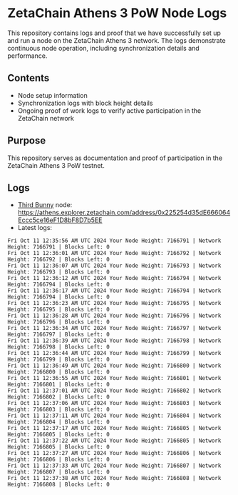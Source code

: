 # ZetaChain Athens 3 PoW Node Logs
This repository contains logs and proof that we have successfully set up and run a node on the ZetaChain Athens 3 network. The logs demonstrate continuous node operation, including synchronization details and performance.

## Contents
- Node setup information
- Synchronization logs with block height details
- Ongoing proof of work logs to verify active participation in the ZetaChain network

## Purpose
This repository serves as documentation and proof of participation in the ZetaChain Athens 3 PoW testnet.

## Logs

- [Third Bunny](https://thirdbunny.xyz/) node: https://athens.explorer.zetachain.com/address/0x225254d35dE666064Eccc5ce16eF1D8bF8D7b5EE
- Latest logs:
```
Fri Oct 11 12:35:56 AM UTC 2024 Your Node Height: 7166791 | Network Height: 7166791 | Blocks Left: 0
Fri Oct 11 12:36:01 AM UTC 2024 Your Node Height: 7166792 | Network Height: 7166792 | Blocks Left: 0
Fri Oct 11 12:36:07 AM UTC 2024 Your Node Height: 7166793 | Network Height: 7166793 | Blocks Left: 0
Fri Oct 11 12:36:12 AM UTC 2024 Your Node Height: 7166794 | Network Height: 7166794 | Blocks Left: 0
Fri Oct 11 12:36:17 AM UTC 2024 Your Node Height: 7166794 | Network Height: 7166794 | Blocks Left: 0
Fri Oct 11 12:36:23 AM UTC 2024 Your Node Height: 7166795 | Network Height: 7166795 | Blocks Left: 0
Fri Oct 11 12:36:28 AM UTC 2024 Your Node Height: 7166796 | Network Height: 7166796 | Blocks Left: 0
Fri Oct 11 12:36:34 AM UTC 2024 Your Node Height: 7166797 | Network Height: 7166797 | Blocks Left: 0
Fri Oct 11 12:36:39 AM UTC 2024 Your Node Height: 7166798 | Network Height: 7166798 | Blocks Left: 0
Fri Oct 11 12:36:44 AM UTC 2024 Your Node Height: 7166799 | Network Height: 7166799 | Blocks Left: 0
Fri Oct 11 12:36:49 AM UTC 2024 Your Node Height: 7166800 | Network Height: 7166800 | Blocks Left: 0
Fri Oct 11 12:36:55 AM UTC 2024 Your Node Height: 7166801 | Network Height: 7166801 | Blocks Left: 0
Fri Oct 11 12:37:01 AM UTC 2024 Your Node Height: 7166802 | Network Height: 7166802 | Blocks Left: 0
Fri Oct 11 12:37:06 AM UTC 2024 Your Node Height: 7166803 | Network Height: 7166803 | Blocks Left: 0
Fri Oct 11 12:37:11 AM UTC 2024 Your Node Height: 7166804 | Network Height: 7166804 | Blocks Left: 0
Fri Oct 11 12:37:17 AM UTC 2024 Your Node Height: 7166805 | Network Height: 7166805 | Blocks Left: 0
Fri Oct 11 12:37:22 AM UTC 2024 Your Node Height: 7166805 | Network Height: 7166805 | Blocks Left: 0
Fri Oct 11 12:37:27 AM UTC 2024 Your Node Height: 7166806 | Network Height: 7166806 | Blocks Left: 0
Fri Oct 11 12:37:33 AM UTC 2024 Your Node Height: 7166807 | Network Height: 7166807 | Blocks Left: 0
Fri Oct 11 12:37:38 AM UTC 2024 Your Node Height: 7166808 | Network Height: 7166808 | Blocks Left: 0
```
